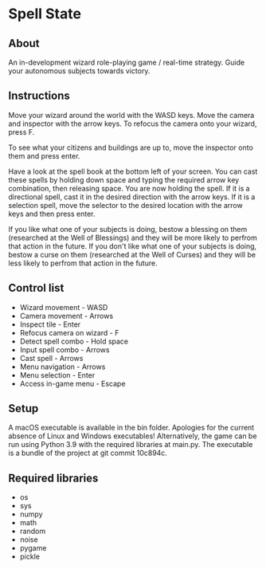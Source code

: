 # Spell State
## About
An in-development wizard role-playing game / real-time strategy. Guide your autonomous subjects towards victory.

## Instructions
Move your wizard around the world with the WASD keys. Move the camera and inspector with the arrow keys. To refocus the camera onto your wizard, press F.

To see what your citizens and buildings are up to, move the inspector onto them and press enter.

Have a look at the spell book at the bottom left of your screen. You can cast these spells by holding down space and typing the required arrow key combination, then releasing space. You are now holding the spell. If it is a directional spell, cast it in the desired direction with the arrow keys. If it is a selection spell, move the selector to the desired location with the arrow keys and then press enter.

If you like what one of your subjects is doing, bestow a blessing on them (researched at the Well of Blessings) and they will be more likely to perfrom that action in the future. If you don't like what one of your subjects is doing, bestow a curse on them (researched at the Well of Curses) and they will be less likely to perfrom that action in the future.

## Control list
- Wizard movement - WASD
- Camera movement - Arrows
- Inspect tile - Enter
- Refocus camera on wizard - F
- Detect spell combo - Hold space
- Input spell combo - Arrows
- Cast spell - Arrows
- Menu navigation - Arrows
- Menu selection - Enter
- Access in-game menu - Escape

## Setup
A macOS executable is available in the bin folder. Apologies for the current absence of Linux and Windows executables! Alternatively, the game can be run using Python 3.9 with the required libraries at main.py. The executable is a bundle of the project at git commit 10c894c.

## Required libraries
- os
- sys
- numpy
- math
- random
- noise
- pygame
- pickle

